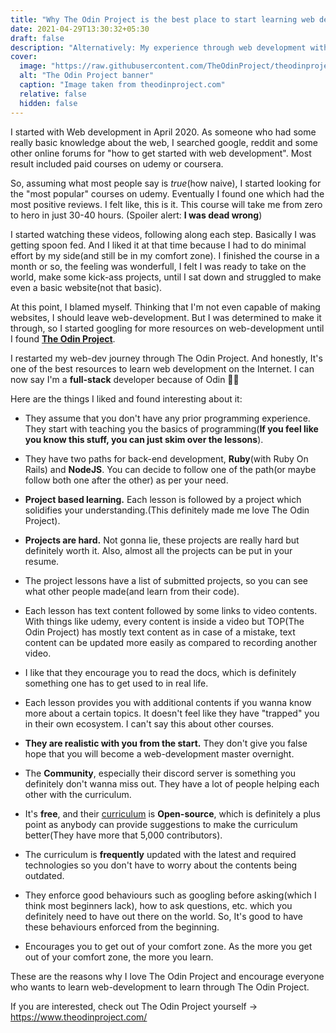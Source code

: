 ```yaml
---
title: "Why The Odin Project is the best place to start learning web development"
date: 2021-04-29T13:30:32+05:30
draft: false
description: "Alternatively: My experience through web development with The Odin Project"
cover:
  image: "https://raw.githubusercontent.com/TheOdinProject/theodinproject/master/app/assets/images/og-logo.png"
  alt: "The Odin Project banner"
  caption: "Image taken from theodinproject.com"
  relative: false
  hidden: false
---
```


I started with Web development in April 2020. As someone who had some really basic knowledge about the web, I searched google, reddit and some other online forums for "how to get started with web development". Most result included paid courses on udemy or coursera.

So, assuming what most people say is _true_(how naive), I started looking for the "most popular" courses on udemy. Eventually I found one which had the most positive reviews. I felt like, this is it. This course will take me from zero to hero in just 30-40 hours. (Spoiler alert: **I was dead wrong**)

I started watching these videos, following along each step. Basically I was getting spoon fed. And I liked it at that time because I had to do minimal effort by my side(and still be in my comfort zone). I finished the course in a month or so, the feeling was wonderfull, I felt I was ready to take on the world, make some kick-ass projects, until I sat down and struggled to make even a basic website(not that basic).

At this point, I blamed myself. Thinking that I'm not even capable of making websites, I should leave web-development. But I was determined to make it through, so I started googling for more resources on web-development until I found [**The Odin Project**](https://www.theodinproject.com/).

I restarted my web-dev journey through The Odin Project. And honestly, It's one of the best resources to learn web development on the Internet. I can now say I'm a **full-stack** developer because of Odin 🙏🏻

Here are the things I liked and found interesting about it:

- They assume that you don't have any prior programming experience. They start with teaching you the basics of programming(**If you feel like you know this stuff, you can just skim over the lessons**).

- They have two paths for back-end development, **Ruby**(with Ruby On Rails) and **NodeJS**. You can decide to follow one of the path(or maybe follow both one after the other) as per your need.

- **Project based learning.** Each lesson is followed by a project which solidifies your understanding.(This definitely made me love The Odin Project).

- **Projects are hard.** Not gonna lie, these projects are really hard but definitely worth it. Also, almost all the projects can be put in your resume.

- The project lessons have a list of submitted projects, so you can see what other people made(and learn from their code).

- Each lesson has text content followed by some links to video contents. With things like udemy, every content is inside a video but TOP(The Odin Project) has mostly text content as in case of a mistake, text content can be updated more easily as compared to recording another video.

- I like that they encourage you to read the docs, which is definitely something one has to get used to in real life.

- Each lesson provides you with additional contents if you wanna know more about a certain topics. It doesn't feel like they have "trapped" you in their own ecosystem. I can't say this about other courses.

- **They are realistic with you from the start.** They don't give you false hope that you will become a web-development master overnight.

- The **Community**, especially their discord server is something you definitely don't wanna miss out. They have a lot of people helping each other with the curriculum.

- It's **free**, and their [curriculum](https://github.com/TheOdinProject/curriculum) is **Open-source**, which is definitely a plus point as anybody can provide suggestions to make the curriculum better(They have more that 5,000 contributors).

- The curriculum is **frequently** updated with the latest and required technologies so you don't have to worry about the contents being outdated.

- They enforce good behaviours such as googling before asking(which I think most beginners lack), how to ask questions, etc. which you definitely need to have out there on the world. So, It's good to have these behaviours enforced from the beginning.

- Encourages you to get out of your comfort zone. As the more you get out of your comfort zone, the more you learn.

These are the reasons why I love The Odin Project and encourage everyone who wants to learn web-development to learn through The Odin Project.

If you are interested, check out The Odin Project yourself -> https://www.theodinproject.com/
